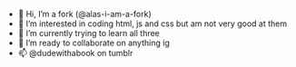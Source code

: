 - 👋 Hi, I’m a fork (@alas-i-am-a-fork)
- 👀 I’m interested in coding html, js and css but am not very good at them
- 🌱 I’m currently trying to learn all three
- 💞️ I’m ready to collaborate on anything ig
- 📫 @dudewithabook on tumblr

<!---
alas-i-am-a-fork/alas-i-am-a-fork is a ✨ special ✨ repository because its `README.md` (this file) appears on your GitHub profile.
You can click the Preview link to take a look at your changes.
--->
